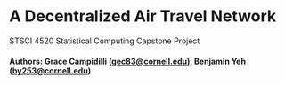 # A Decentralized Air Travel Network
STSCI 4520 Statistical Computing Capstone Project

#### Authors: Grace Campidilli (gec83@cornell.edu), Benjamin Yeh (by253@cornell.edu)
